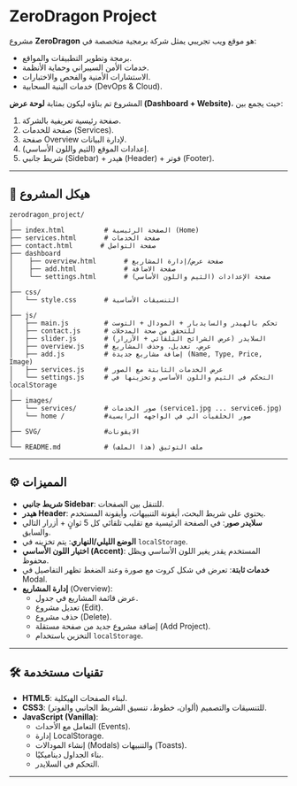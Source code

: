 # ZeroDragon Project

مشروع **ZeroDragon** هو موقع ويب تجريبي يمثل شركة برمجية متخصصة في:
- برمجة وتطوير التطبيقات والمواقع.
- خدمات الأمن السيبراني وحماية الأنظمة.
- الاستشارات الأمنية والفحص والاختبارات.
- خدمات البنية السحابية (DevOps & Cloud).

المشروع تم بناؤه ليكون بمثابة **لوحة عرض (Dashboard + Website)**، حيث يجمع بين:
1. صفحة رئيسية تعريفية بالشركة.
2. صفحة للخدمات (Services).
3. صفحة Overview لإدارة البيانات.
4. إعدادات الموقع (الثيم واللون الأساسي).
5. شريط جانبي (Sidebar) + هيدر (Header) + فوتر (Footer).

---

## 📂 هيكل المشروع

```
zerodragon_project/
│
├── index.html          # الصفحة الرئيسية (Home)
├── services.html       # صفحة الخدمات
├── contact.html       # صفحة التواصل 
├── dashboard
│    ├── overview.html       # صفحة عرض/إدارة المشاريع
│    ├── add.html            # صفحة الاضافة 
│    └── settings.html       # صفحة الإعدادات (الثيم واللون الأساسي)
│
├── css/
│   └── style.css       # التنسيقات الأساسية
│
├── js/
│   ├── main.js         # تحكم بالهيدر والسايدبار + المودال + التوست
│   ├── contact.js      # للتحقق من صحة المدخلات 
│   ├── slider.js       # السلايدر (عرض الشرائح التلقائي + الأزرار)
│   ├── overview.js     # عرض، تعديل، وحذف المشاريع
│   ├── add.js          # إضافة مشاريع جديدة (Name, Type, Price, Image)
│   ├── services.js     # عرض الخدمات الثابتة مع الصور
│   └── settings.js     # التحكم في الثيم واللون الأساسي وتخزينها في localStorage
│
├── images/
│   └── services/       # صور الخدمات (service1.jpg ... service6.jpg)
│   └── home /          #صور الخلفيات الي في الواجهه الرايسية 
│
├── SVG/                #الايقونات 
│
└── README.md           # ملف التوثيق (هذا الملف)
```

---

## ⚙️ المميزات

- **شريط جانبي Sidebar**: للتنقل بين الصفحات.
- **هيدر Header**: يحتوي على شريط البحث، أيقونة التنبيهات، وأيقونة المستخدم.
- **سلايدر صور**: في الصفحة الرئيسية مع تقليب تلقائي كل 5 ثوانٍ + أزرار التالي والسابق.
- **الوضع الليلي/النهاري**: يتم تخزينه في `localStorage`.
- **اختيار اللون الأساسي (Accent)**: المستخدم يقدر يغير اللون الأساسي ويظل محفوظ.
- **خدمات ثابتة**: تعرض في شكل كروت مع صورة وعند الضغط تظهر التفاصيل في Modal.
- **إدارة المشاريع** (Overview):
  - عرض قائمة المشاريع في جدول.
  - تعديل مشروع (Edit).
  - حذف مشروع (Delete).
  - إضافة مشروع جديد من صفحة مستقلة (Add Project).
  - التخزين باستخدام `localStorage`.

---

## 🛠️ تقنيات مستخدمة

- **HTML5**: لبناء الصفحات الهيكلية.
- **CSS3**: للتنسيقات والتصميم (ألوان، خطوط، تنسيق الشريط الجانبي والفوتر).
- **JavaScript (Vanilla)**:  
  - التعامل مع الأحداث (Events).  
  - إدارة LocalStorage.  
  - إنشاء المودالات (Modals) والتنبيهات (Toasts).  
  - بناء الجداول ديناميكيًا.  
  - التحكم في السلايدر.  

---
